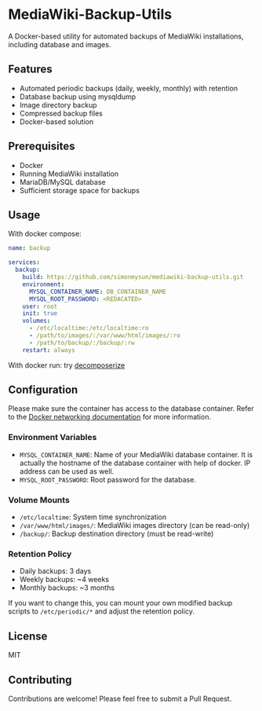 # MediaWiki-Backup-Utils

A Docker-based utility for automated backups of MediaWiki installations, including database and images.

## Features

- Automated periodic backups (daily, weekly, monthly) with retention
- Database backup using mysqldump
- Image directory backup
- Compressed backup files
- Docker-based solution

## Prerequisites

- Docker
- Running MediaWiki installation
- MariaDB/MySQL database
- Sufficient storage space for backups

## Usage 

With docker compose:

```yaml
name: backup

services:
  backup:
    build: https://github.com/simonmysun/mediawiki-backup-utils.git
    environment:
      MYSQL_CONTAINER_NAME: DB_CONTAINER_NAME
      MYSQL_ROOT_PASSWORD: <REDACATED>
    user: root
    init: true
    volumes:
      - /etc/localtime:/etc/localtime:ro
      - /path/to/images/:/var/www/html/images/:ro
      - /path/to/backup/:/backup/:rw
    restart: always
```

With docker run: try [decomposerize](https://www.decomposerize.com/)

## Configuration

Please make sure the container has access to the database container. Refer to the [Docker networking documentation](https://docs.docker.com/compose/networking/) for more information.

### Environment Variables

- `MYSQL_CONTAINER_NAME`: Name of your MediaWiki database container. It is actually the hostname of the database container with help of docker. IP address can be used as well.
- `MYSQL_ROOT_PASSWORD`: Root password for the database.

### Volume Mounts

- `/etc/localtime`: System time synchronization
- `/var/www/html/images/`: MediaWiki images directory (can be read-only)
- `/backup/`: Backup destination directory (must be read-write)

### Retention Policy

- Daily backups: 3 days
- Weekly backups: ~4 weeks
- Monthly backups: ~3 months

If you want to change this, you can mount your own modified backup scripts to `/etc/periodic/*` and adjust the retention policy.

## License

MIT

## Contributing

Contributions are welcome! Please feel free to submit a Pull Request.
